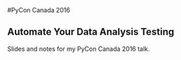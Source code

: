 #PyCon Canada 2016

## Automate Your Data Analysis Testing

Slides and notes for my PyCon Canada 2016 talk.


